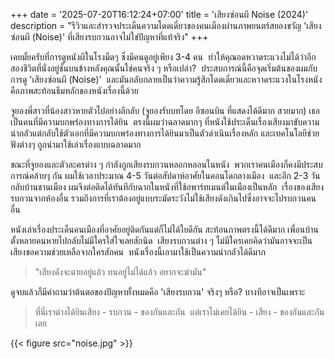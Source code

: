 +++
date = '2025-07-20T16:12:24+07:00'
title = 'เสียงซ่อนผี Noise (2024)'
description = "รีวิวและสำรวจประเด็นความโดดเดี่ยวของคนเมืองผ่านภาพยนตร์สยองขวัญ 'เสียงซ่อนผี (Noise)' ที่เสียงรบกวนอาจไม่ใช่ปัญหาที่แท้จริง"
+++

เคยมั้ยครับที่การดูหนังผีในโรงมืดๆ ซึ่งมีคนดูอยู่เพียง 3-4 คน 
ทำให้คุณอดหวาดระแวงไม่ได้ว่าอีกสองชีวิตที่นั่งอยู่ชั้นบนข้างหลังคุณนั้นใช่คนจริง ๆ หรือเปล่า? 
ประสบการณ์นี้คือจุดเริ่มต้นของผมกับการดู 'เสียงซ่อนผี (Noise)' 
และมันกลับกลายเป็นว่าความรู้สึกโดดเดี่ยวและหวาดระแวงในโรงหนัง คือภาพสะท้อนธีมหลักของหนังเรื่องนี้ด้วย

จูยองพี่สาวที่น้องสาวหายตัวไปอย่างลึกลับ (จูยองรับบทโดย อีซอนบิน ที่แสดงได้ดีมาก สวยมาก)
เธอเป็นคนที่มีความบกพร่องทางการได้ยิน 
ตรงนี้ผมว่าฉลาดมากๆ ที่หนังใช้ประเด็นเรื่องเสียงมาขับความน่ากลัวแต่กลับใช้ตัวเอกที่มีความบกพร่องทางการได้ยินมาเป็นตัวดำเนินเรื่องหลัก
และเทคโนโลยีช่วยฟังต่างๆ ถูกนำมาใช้เล่าเรื่องแบบฉลาดมาก

ขณะที่จูยองและตัวละครต่าง ๆ กำลังถูกเสียงรบกวนหลอกหลอนในหนัง 
พวกเราคนเมืองก็คงมีประสบการณ์คล้ายๆ กัน
ผมใช้เวลาประมาณ 4-5 วันต่อสัปดาห์อาศัยในคอนโดกลางเมือง 
และอีก 2-3 วันกลับบ้านชานเมือง ผมจึงต่อติดได้ทันทีกับฉากในหนังที่ใช้อพาร์ทเมนต์ในเมืองเป็นหลัก 
เรื่องของเสียงรบกวนจากห้องอื่น รวมถึงการที่เราต้องอยู่แบบระมัดระวังไม่ใช้เสียงดังเกินไปซึ่งอาจจะไปรบกวนคนอื่น 

หนังเล่าเรื่องประเด็นคนเมืองที่อาศัยอยู่ติดกันแต่ก็ไม่ได้ใยดีกัน สะท้อนภาพตรงนี้ได้ดีมาก
เพื่อนบ้านตั้งหลายคนหายไปกลับไม่มีใครใส่ใจเลยสักนิด 
เสียงรบกวนต่าง ๆ ไม่มีใครเคยคิดว่ามันอาจจะเป็นเสียงขอความช่วยเหลือจากใครสักคน 
หนังเรื่องนี้เอามาใช้เป็นความน่ากลัวได้ดีมาก
> "เสียงดังจะตายอยู่แล้ว ทนอยู่ไม่ได้แล้ว อยากจะฆ่ามัน"

ดูจบแล้วก็มีคำถามว่าต้นตอของปัญหาทั้งหมดคือ 'เสียงรบกวน' จริงๆ หรือ? บางทีอาจเป็นเพราะ

> ที่นี่เราต่างได้ยินเสียง - รบกวน - ของกันและกัน 
> แต่เราไม่เคยได้ยิน - เสียง - ของกันและกันเลย

{{< figure src="noise.jpg" >}}
